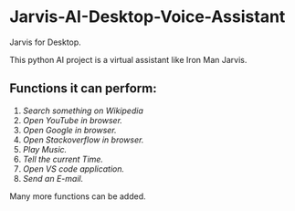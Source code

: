 # Jarvis-AI-Desktop-Voice-Assistant
Jarvis for Desktop. 

This python AI project is a virtual assistant like Iron Man Jarvis.

## Functions it can perform:

1. *Search something on Wikipedia*
2. *Open YouTube in browser.*
3. *Open Google in browser.*
4. *Open Stackoverflow in browser.*
5. *Play Music.*
6. *Tell the current Time.*
7. *Open VS code application.*
8. *Send an E-mail.*

Many more functions can be added.

